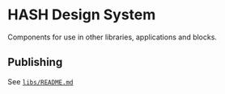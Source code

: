 # HASH Design System

Components for use in other libraries, applications and blocks.

## Publishing

See [`libs/README.md`](../../README.md#publishing)
